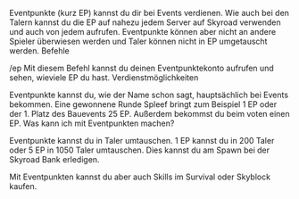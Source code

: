 Eventpunkte (kurz EP) kannst du dir bei Events verdienen. Wie auch bei den Talern kannst du die EP auf nahezu jedem Server auf Skyroad verwenden und auch von jedem aufrufen. Eventpunkte können aber nicht an andere Spieler überwiesen werden und Taler können nicht in EP umgetauscht werden.
Befehle

/ep Mit diesem Befehl kannst du deinen Eventpunktekonto aufrufen und sehen, wieviele EP du hast.
Verdienstmöglichkeiten

Eventpunkte kannst du, wie der Name schon sagt, hauptsächlich bei Events bekommen. Eine gewonnene Runde Spleef bringt zum Beispiel 1 EP oder der 1. Platz des Bauevents 25 EP. Außerdem bekommst du beim voten einen EP.
Was kann ich mit Eventpunkten machen?

Eventpunkte kannst du in Taler umtauschen. 1 EP kannst du in 200 Taler oder 5 EP in 1050 Taler umtauschen. Dies kannst du am Spawn bei der Skyroad Bank erledigen.

Mit Eventpunkten kannst du aber auch Skills im Survival oder Skyblock kaufen. 